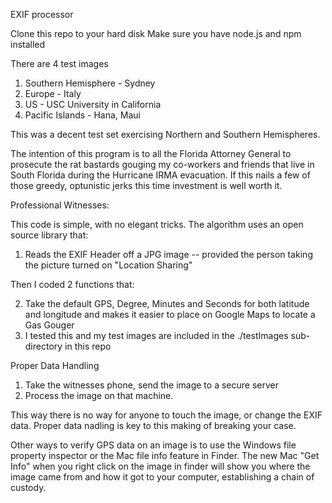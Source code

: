 EXIF processor

Clone this repo to your hard disk
Make sure you have node.js and npm installed

There are 4 test images

1. Southern Hemisphere - Sydney
2. Europe - Italy
3. US - USC University in California
4. Pacific Islands - Hana, Maui

This was a decent test set exercising Northern and Southern Hemispheres.

The intention of this program is to all the Florida Attorney General to prosecute the rat bastards gouging my co-workers and 
friends that live in South Florida during the Hurricane IRMA evacuation.  If this nails a few of those greedy, optunistic jerks
this time investment is well worth it.

Professional Witnesses:

This code is simple, with no elegant tricks.  The algorithm uses an open source library that:

1. Reads the EXIF Header off a JPG image -- provided the person taking the picture turned on "Location Sharing"

Then I coded 2 functions that:

2. Take the default GPS, Degree, Minutes and Seconds for both latitude and longitude and makes it easier to place on Google Maps to locate a Gas Gouger
3. I tested this and my test images are included in the ./testImages sub-directory in this repo

Proper Data Handling
1. Take the witnesses phone, send the image to a secure server
2. Process the image on that machine.

This way there is no way for anyone to touch the image, or change the EXIF data.  Proper data nadling is key to this making of breaking your case.

Other ways to verify GPS data on an image is to use the Windows file property inspector or the Mac file info feature in Finder. The new Mac "Get Info" when you right click on the image in finder will show you where the image came from and how it got to your computer, establishing a chain of custody.

